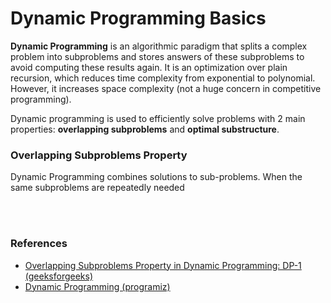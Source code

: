 # Dynamic Programming Basics
**Dynamic Programming** is an algorithmic paradigm that splits a complex problem into subproblems and stores answers of these subproblems to avoid computing these results again. It is an optimization over plain recursion, which reduces time complexity from exponential to polynomial. However, it increases space complexity (not a huge concern in competitive programming).  

Dynamic programming is used to efficiently solve problems with 2 main properties: **overlapping subproblems** and **optimal substructure**.
### Overlapping Subproblems Property
Dynamic Programming combines solutions to sub-problems. When the same subproblems are repeatedly needed

<br><br>
### References
- [Overlapping Subproblems Property in Dynamic Programming: DP-1 (geeksforgeeks)](https://www.geeksforgeeks.org/overlapping-subproblems-property-in-dynamic-programming-dp-1/?ref=lbp)
- [Dynamic Programming (programiz)](https://www.programiz.com/dsa/dynamic-programming)
